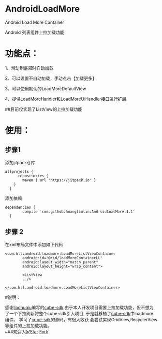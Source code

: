# AndroidLoadMore

Android Load More Container

Android 列表组件上拉加载功能

# 功能点：

1、滑动到底部时自动加载

2、可以设置不自动加载，手动点击【加载更多】

3、可以使用默认的LoadMoreDefaultView

4、提供LoadMoreHandler和LoadMoreUIHandler接口进行扩展

##目前仅实现了ListView的上拉加载功能

# 使用：
## 步骤1  
添加jitpack仓库  

    allprojects {
		  repositories {
		  	maven { url "https://jitpack.io" }
	  	}
	  }
添加依赖  

    dependencies {
	        compile 'com.github.huangliulin:AndroidLoadMore:1.1'
	  }

## 步骤 2
在xml布局文件中添加如下代码  

    <com.hll.android.loadmore.LoadMoreListViewContainer
            android:id="@+id/loadMoreContainerLL"
            android:layout_width="match_parent"
            android:layout_height="wrap_content">
    
            <ListView
            ../>
               
    </com.hll.android.loadmore.LoadMoreListViewContainer>

#说明：

感谢[liaohuqiu](https://github.com/liaohuqiu)编写的[cube-sdk](https://github.com/liaohuqiu/cube-sdk)
由于本人开发项目需要上拉加载功能，但不想为了一个下拉刷新将整个cube-sdk引入项目,
于是就移植了[cube-sdk](https://github.com/liaohuqiu/cube-sdk)中loadmore组件。
学习了[cube-sdk](https://github.com/liaohuqiu/cube-sdk)的源码，有很大收获
会尝试实现GridView,RecyclerView等组件的上拉加载功能。  
###欢迎大家[Star](https://github.com/huangliulin/AndroidLoadMore) [Fork](https://github.com/huangliulin/AndroidLoadMore)
